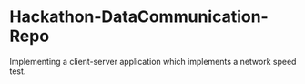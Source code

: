 # Hackathon-DataCommunication-Repo
Implementing a client-server application which implements a network speed test.

